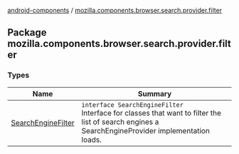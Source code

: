 [android-components](../index.md) / [mozilla.components.browser.search.provider.filter](./index.md)

## Package mozilla.components.browser.search.provider.filter

### Types

| Name | Summary |
|---|---|
| [SearchEngineFilter](-search-engine-filter/index.md) | `interface SearchEngineFilter`<br>Interface for classes that want to filter the list of search engines a SearchEngineProvider implementation loads. |
